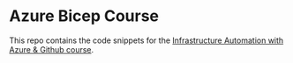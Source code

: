 # Azure Bicep Course

This repo contains the code snippets for the [Infrastructure Automation with Azure & Github course](https://adorahack.selar.co/iac-course). 
